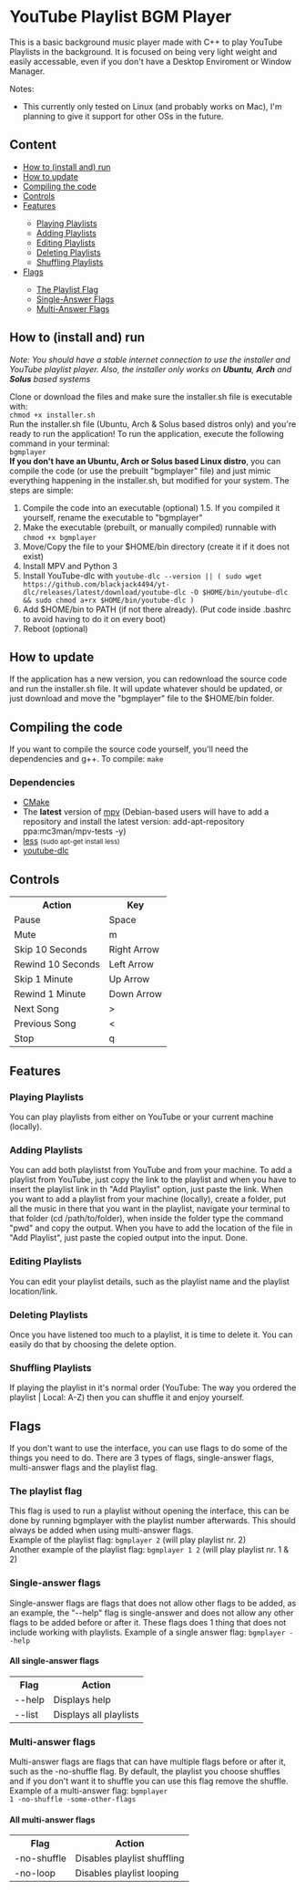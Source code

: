 # YouTube Playlist BGM Player

This is a basic background music player made with C++ to play YouTube Playlists in the background. It is focused on being very light weight and easily accessable, even if you don't have a Desktop Enviroment or Window Manager.

Notes: 
<ul>
    <!-- it may have Mac support, but I don't have a Mac to test it on -->
    <li>This currently only tested on Linux (and probably works on Mac), I'm planning to give it support for other OSs in the future.</li>
</ul>

## Content

<ul>
    <li><a href="#howToRun">How to (install and) run</a></li>
    <li><a href="#howToUpdate">How to update</a></li>
    <li><a href="#compilingTheCode">Compiling the code</a></li>
    <li><a href="#controls">Controls</a></li>
    <li><a href="#features">Features</a></li>
    <ul>
        <li><a href="#playingPlaylists">Playing Playlists</a></li>
        <li><a href="#addingPlaylists">Adding Playlists</a></li>
        <li><a href="#editingPlaylists">Editing Playlists</a></li>
        <li><a href="#deletingPlaylists">Deleting Playlists</a></li>
        <li><a href="#shufflingPlaylists">Shuffling Playlists</a></li>
    </ul>
    <li><a href="#flags">Flags</a></li>
    <ul>
        <li><a href="#thePlaylistFlag">The Playlist Flag</a></li>
        <li><a href="#singleAnswerFlags">Single-Answer Flags</a></li>
        <li><a href="#multiAnswerFlags">Multi-Answer Flags</a></li>
    </ul>
</ul>

<span id="howToRun"></span>

## How to (install and) run

*Note: You should have a stable internet connection to use the installer and YouTube playlist player. Also, the installer only works on **Ubuntu**, **Arch** and **Solus** based systems*

Clone or download the files and make sure the installer.sh file is executable with:<br>
`chmod +x installer.sh`<br>
Run the installer.sh file (Ubuntu, Arch & Solus based distros only) and you're ready to run the application! To run the application, execute the following command in your terminal:<br>`bgmplayer`<br>
**If you don't have an Ubuntu, Arch or Solus based Linux distro**, you can compile the code (or use the prebuilt "bgmplayer" file) and just mimic everything happening in the installer.sh, but modified for your system. The steps are simple:
1. Compile the code into an executable (optional)
1.5. If you compiled it yourself, rename the executable to "bgmplayer"
2. Make the executable (prebuilt, or manually compiled) runnable with `chmod +x bgmplayer`
3. Move/Copy the file to your $HOME/bin directory (create it if it does not exist)
4. Install MPV and Python 3
5. Install YouTube-dlc with `youtube-dlc --version || ( sudo wget https://github.com/blackjack4494/yt-dlc/releases/latest/download/youtube-dlc -O $HOME/bin/youtube-dlc && sudo chmod a+rx $HOME/bin/youtube-dlc )`
6. Add $HOME/bin to PATH (if not there already). (Put code inside .bashrc to avoid having to do it on every boot)
7. Reboot (optional)

<span id="howToUpdate"></span>

## How to update

If the application has a new version, you can redownload the source code and run the installer.sh file. It will update whatever should be updated, or just download and move the "bgmplayer" file to the $HOME/bin folder.

<span id="compilingTheCode"></span>

## Compiling the code

If you want to compile the source code yourself, you'll need the dependencies and g++.
To compile: <code>make</code>

<span id="dependencies"></span>

### Dependencies

<ul>
<!-- Why did it need python2? -->
<!-- <li><a href="https://www.python.org/download/releases/2.0/" target="_blank">Python 2</a> <small>(sudo apt-get install python)</small></li> -->
<li><a href="https://cmake.org/" target="_blank">CMake</a></li>
<li>The <b>latest</b> version of <a href="https://mpv.io/installation/" target="_blank">mpv</a> (Debian-based users will have to add a repository and install the latest version: add-apt-repository ppa:mc3man/mpv-tests -y)</li>
<!-- less - because I don't know how to replicate it with C++ yet -->
<li><a href="https://globedrill.com/bash-less-command-not-found-install-less-command-on-centos-ubuntu/" target="_blank">less</a> <small>(sudo apt-get install less)</small></li>
<li><a href="https://github.com/blackjack4494/yt-dlc" target="_blank">youtube-dlc</a></li>
</ul>

<span id="controls"></span>

## Controls

<table>
    <tr>
        <th>Action</th>
        <th>Key</th>
    </tr>
    <tr>
        <td>Pause</td>
        <td>Space</td>
    </tr>
    <tr>
        <td>Mute</td>
        <td>m</td>
    </tr>
    <tr>
        <td>Skip 10 Seconds</td>
        <td>Right Arrow</td>
    </tr>
    <tr>
        <td>Rewind 10 Seconds</td>
        <td>Left Arrow</td>
    </tr>
    <tr>
        <td>Skip 1 Minute</td>
        <td>Up Arrow</td>
    </tr>
    <tr>
        <td>Rewind 1 Minute</td>
        <td>Down Arrow</td>
    </tr>
    <tr>
        <td>Next Song</td>
        <td>></td>
    </tr>
    <tr>
        <td>Previous Song</td>
        <td><</td>
    </tr>
    <tr>
        <td>Stop</td>
        <td>q</td>
    </tr>
</table>

<span id="features"></span>

## Features

<span id="playingPlaylists"></span>

### Playing Playlists

You can play playlists from either on YouTube or your current machine (locally).

<span id="addingPlaylists"></span>

### Adding Playlists

You can add both playlistst from YouTube and from your machine. To add a playlist from YouTube, just copy the link to the playlist and when you have to insert the playlist link in th "Add Playlist" option, just paste the link. When you want to add a playlist from your machine (locally), create a folder, put all the music in there that you want in the playlist, navigate your terminal to that folder (cd /path/to/folder), when inside the folder type the command "pwd" and copy the output. When you have to add the location of the file in "Add Playlist", just paste the copied output into the input. Done.

<span id="editingPlaylists"></span>

### Editing Playlists

You can edit your playlist details, such as the playlist name and the playlist location/link.

<span id="deletingPlaylists"></span>

### Deleting Playlists

Once you have listened too much to a playlist, it is time to delete it. You can easily do that by choosing the delete option.

<span id="shufflingPlaylists"></span>

### Shuffling Playlists

If playing the playlist in it's normal order (YouTube: The way you ordered the playlist | Local: A-Z) then you can shuffle it and enjoy yourself.

<span id="flags"></span>

## Flags

If you don't want to use the interface, you can use flags to do some of the things you need to do. There are 3 types of flags, single-answer flags, multi-answer flags and the playlist flag.

<span id="thePlaylistFlag"></span>

### The playlist flag

This flag is used to run a playlist without opening the interface, this can be done by running bgmplayer with the playlist number afterwards. This should always be added when using multi-answer flags.<br>Example of the playlist flag: <code>bgmplayer 2</code> (will play playlist nr. 2)<br>Another example of the playlist flag: <code>bgmplayer 1 2</code> (will play playlist nr. 1 & 2)

<span id="singleAnswerFlags"></span>

### Single-answer flags

Single-answer flags are flags that does not allow other flags to be added, as an example, the "--help" flag is single-answer and does not allow any other flags to be added before or after it. These flags does 1 thing that does not include working with playlists.
Example of a single answer flag: <code>bgmplayer --help</code>

#### All single-answer flags

<table>
    <tr>
        <th>Flag</th>
        <th>Action</th>
    </tr>
    <tr>
        <td>--help</td>
        <td>Displays help</td>
    </tr>
    <tr>
        <td>--list</td>
        <td>Displays all playlists</td>
    </tr>
</table>

<span id="multiAnswerFlags"></span>

### Multi-answer flags

Multi-answer flags are flags that can have multiple flags before or after it, such as the -no-shuffle flag. By default, the playlist you choose shuffles and if you don't want it to shuffle you can use this flag remove the shuffle.
Example of a multi-answer flag: <code>bgmplayer 1 -no-shuffle -some-other-flags</code>

#### All multi-answer flags

<table>
    <tr>
        <th>Flag</th>
        <th>Action</th>
    </tr>
    <tr>
        <td>-no-shuffle</td>
        <td>Disables playlist shuffling</td>
    </tr>
    <tr>
        <td>-no-loop</td>
        <td>Disables playlist looping</td>
    </tr>
</table>
